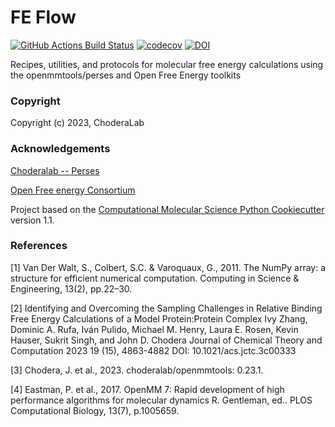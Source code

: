 FE Flow
==============================
[//]: # (Badges)
[![GitHub Actions Build Status](https://github.com/choderalab/feflow/actions/workflows/ci.yaml/badge.svg)](https://github.com/choderalab/feflow/actions/workflows/ci.yaml)
[![codecov](https://codecov.io/gh/choderalab/feflow/branch/main/graph/badge.svg)](https://codecov.io/gh/choderalab/feflow/branch/main)
[![DOI](https://zenodo.org/badge/DOI/10.5281/zenodo.13134624.svg)](https://doi.org/10.5281/zenodo.13134624)




Recipes, utilities, and protocols for molecular free energy calculations using the openmmtools/perses and Open Free Energy toolkits

### Copyright

Copyright (c) 2023, ChoderaLab


### Acknowledgements
[Choderalab -- Perses](https://github.com/choderalab/perses)

[Open Free energy Consortium](https://openfree.energy/)

Project based on the
[Computational Molecular Science Python Cookiecutter](https://github.com/molssi/cookiecutter-cms) version 1.1.

### References
[1] Van Der Walt, S., Colbert, S.C. & Varoquaux, G., 2011. The NumPy array: a structure for efficient numerical computation. Computing in Science & Engineering, 13(2), pp.22–30.

[2] Identifying and Overcoming the Sampling Challenges in Relative Binding Free Energy Calculations of a Model Protein:Protein Complex
Ivy Zhang, Dominic A. Rufa, Iván Pulido, Michael M. Henry, Laura E. Rosen, Kevin Hauser, Sukrit Singh, and John D. Chodera
Journal of Chemical Theory and Computation 2023 19 (15), 4863-4882
DOI: 10.1021/acs.jctc.3c00333

[3] Chodera, J. et al., 2023. choderalab/openmmtools: 0.23.1.

[4] Eastman, P. et al., 2017. OpenMM 7: Rapid development of high performance algorithms for molecular dynamics R. Gentleman, ed.. PLOS Computational Biology, 13(7), p.1005659.

